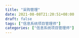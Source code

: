 ```yaml
---
title: "采购管理"
date: 2021-08-08T21:20:51+08:00
draft: false
tags: ["信息系统项目管理师"]
categories: ["信息系统项目管理师"]
---
```


